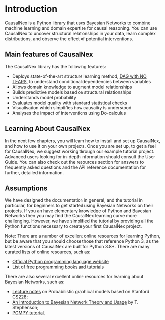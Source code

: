 # Introduction


CausalNex is a Python library that uses Bayesian Networks to combine machine learning and domain expertise for causal reasoning.
You can use CausalNex to uncover structural relationships in your data, learn complex distributions,
and observe the effect of potential interventions.

## Main features of CausalNex

The CausalNex library has the following features:

- Deploys state-of-the-art structure learning method, [DAG with NO TEARS](https://papers.nips.cc/paper/8157-dags-with-no-tears-continuous-optimization-for-structure-learning.pdf), to understand conditional dependencies between variables
- Allows domain knowledge to augment model relationships
- Builds predictive models based on structural relationships
- Understands model probability
- Evaluates model quality with standard statistical checks
- Visualisation which simplifies how causality is understood
- Analyses the impact of interventions using Do-calculus

## Learning About CausalNex

In the next few chapters, you will learn how to install and set up CausalNex, and how to use it on your own projects.
Once you are set up, to get a feel for CausalNex, we suggest working through our example tutorial project.
Advanced users looking for in-depth information should consult the User Guide.
You can also check out the resources section for answers to frequently asked questions and the API reference documentation for further, detailed information.

## Assumptions

We have designed the documentation in general, and the tutorial in particular, for beginners to get started using Bayesian Networks on their projects. If you an have elementary knowledge of Python and Bayesian Networks then you may find the CausalNex learning curve more challenging. However, we have simplified the tutorial by providing all the Python functions necessary to create your first CausalNex project.

Note: There are a number of excellent online resources for learning Python, but be aware that
you should choose those that reference Python 3, as the latest versions of CausalNex are built for Python 3.8+.
There are many curated lists of online resources, such as:

- [Official Python programming language website](https://www.python.org/)
- [List of free programming books and tutorials](https://github.com/EbookFoundation/free-programming-books/blob/master/free-programming-books.md#python)

There are also several excellent online resources for learning about Bayesian Networks, such as:

- [Lecture notes](https://ermongroup.github.io/cs228-notes/) on Probabilistic graphical models based on Stanford CS228;
- [An Introduction to Bayesian Network Theory and Usage](http://infoscience.epfl.ch/record/82584) by T. Stephenson;
- [PGMPY tutorial](https://github.com/pgmpy/pgmpy_notebook/blob/master/notebooks/2.%20Bayesian%20Networks.ipynb).
